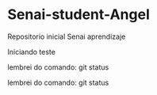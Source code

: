 # Senai-student-Angel
Repositorio inicial Senai aprendizaje

Iniciando teste

lembrei do comando: git status

lembrei do comando: git status
